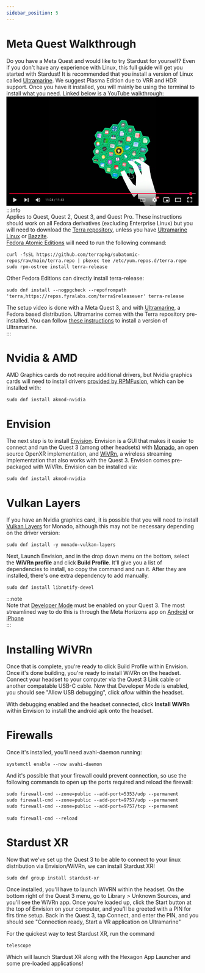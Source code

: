 ```yaml
---
sidebar_position: 5
---
```


# Meta Quest Walkthrough 
Do you have a Meta Quest and would like to try Stardust for yourself? Even if you don't have any experience with Linux, this full guide will get you started with Stardust! It is recommended that you install a version of Linux called [Ultramarine](https://ultramarine-linux.org/download/). We suggest Plasma Edition due to VRR and HDR support. Once you have it installed, you will mainly be using the terminal to install what you need. Linked below is a YouTube walkthrough:
[![Youtube Tutorial](/img/docs/youtubethumb.png)](https://www.youtube.com/watch?v=Rgj9-9UwA2g)  
:::info  
Applies to Quest, Quest 2, Quest 3, and Quest Pro. These instructions should work on all Fedora derivatives (excluding Enterprise Linux) but you will need to download the [Terra repository](https://terra.fyralabs.com/), unless you have [Ultramarine Linux](https://ultramarine-linux.org) or [Bazzite](https://bazzite.gg).  
[Fedora Atomic Editions](https://fedoraproject.org/atomic-desktops/) will need to run the following command:
```
curl -fsSL https://github.com/terrapkg/subatomic-repos/raw/main/terra.repo | pkexec tee /etc/yum.repos.d/terra.repo
sudo rpm-ostree install terra-release
```
Other Fedora Editions can directly install terra-release:
```
sudo dnf install --nogpgcheck --repofrompath 'terra,https://repos.fyralabs.com/terra$releasever' terra-release
```
The setup video is done with a Meta Quest 3, and with [Ultramarine](https://ultramarine-linux.org/download/), a Fedora based distribution. Ultramarine comes with the Terra repository pre-installed. You can follow [these instructions](https://wiki.ultramarine-linux.org/en/setup/getting/) to install a version of Ultramarine.  
:::

# Nvidia & AMD
AMD Graphics cards do not require additional drivers, but Nvidia graphics cards will need to install drivers [provided by RPMFusion](https://rpmfusion.org/Howto/NVIDIA), which can be installed with:
```
sudo dnf install akmod-nvidia
``` 
# Envision
The next step is to install [Envision](https://lvra.gitlab.io/docs/fossvr/envision/). Envision is a GUI that makes it easier to connect and run the Quest 3 (among other headsets) with [Monado](https://monado.dev/), an open source OpenXR implementation, and [WiVRn](https://github.com/WiVRn/WiVRn), a wireless streaming implementation that also works with the Quest 3. Envision comes pre-packaged with WiVRn. Envision can be installed via:
```
sudo dnf install akmod-nvidia
``` 
# Vulkan Layers
If you have an Nvidia graphics card, it is possible that you will need to install [Vulkan Layers](https://gitlab.freedesktop.org/monado/utilities/vulkan-layers) for Monado, although this may not be necessary depending on the driver version:
```
sudo dnf install -y monado-vulkan-layers
``` 
Next, Launch Envision, and in the drop down menu on the bottom, select the **WiVRn profile** and click **Build Profile**. It'll give you a list of dependencies to install, so copy the command and run it. After they are installed, there's one extra dependency to add manually.
```
sudo dnf install libnotify-devel
``` 
:::note  
Note that [Developer Mode](https://developers.meta.com/horizon/documentation/native/android/mobile-device-setup/) must be enabled on your Quest 3. The most streamlined way to do this is through the Meta Horizons app on [Android](https://play.google.com/store/apps/details?id=com.oculus.twilight&hl=en_US) or [iPhone](https://apps.apple.com/us/app/meta-horizon/id1366478176)  
:::

# Installing WiVRn 

Once that is complete, you're ready to click Build Profile within Envision. Once it's done building, you're ready to install WiVRn on the headset. Connect your headset to your computer via the Quest 3 Link cable or another compatable USB-C cable. Now that Developer Mode is enabled, you should see "Allow USB debugging", click *allow* within the headset.

With debugging enabled and the headset connected, click **Install WiVRn** within Envision to install the android apk onto the headset.

# Firewalls
Once it's installed, you'll need avahi-daemon running:
```
systemctl enable --now avahi-daemon
``` 
And it's possible that your firewall could prevent connection, so use the following commands to open up the ports required and reload the firewall:
```
sudo firewall-cmd --zone=public --add-port=5353/udp --permanent
sudo firewall-cmd --zone=public --add-port=9757/udp --permanent
sudo firewall-cmd --zone=public --add-port=9757/tcp --permanent

sudo firewall-cmd --reload
``` 

# Stardust XR
Now that we've set up the Quest 3 to be able to connect to your linux distribution via Envision/WiVRn, we can install Stardust XR!
```
sudo dnf group install stardust-xr
```
Once installed, you'll have to launch WiVRN within the headset. On the bottom right of the Quest 3 menu, go to Library > Unknown Sources, and you'll see the WiVRn app. Once you're loaded up, click the Start button at the top of Envision on your computer, and you'll be greeted with a PIN for firs time setup. Back in the Quest 3, tap Connect, and enter the PIN, and you should see "Connection ready, Start a VR application on Ultramarine"

For the quickest way to test Stardust XR, run the command
```
telescope
```
Which will launch Stardust XR along with the Hexagon App Launcher and some pre-loaded applications!
